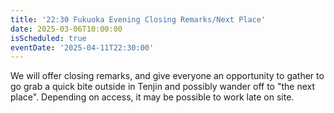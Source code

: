 ```yaml
---
title: '22:30 Fukuoka Evening Closing Remarks/Next Place'
date: 2025-03-06T10:00:00
isScheduled: true
eventDate: '2025-04-11T22:30:00'
---
```


We will offer closing remarks, and give everyone an opportunity to gather to go grab a quick bite outside in Tenjin and possibly wander off to "the next place".  Depending on access, it may be possible to work late on site.